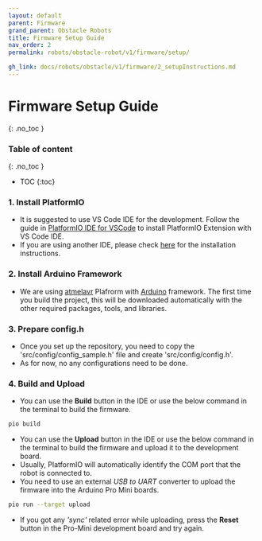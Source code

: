 ```yaml
---
layout: default
parent: Firmware
grand_parent: Obstacle Robots
title: Firmware Setup Guide
nav_order: 2
permalink: robots/obstacle-robot/v1/firmware/setup/

gh_link: docs/robots/obstacle/v1/firmware/2_setupInstructions.md
---
```


# Firmware Setup Guide
{: .no_toc }

### Table of content
{: .no_toc }
- TOC
{:toc}

### 1. Install PlatformIO

- It is suggested to use VS Code IDE for the development. Follow the guide in [PlatformIO IDE for VSCode](https://docs.platformio.org/en/latest/integration/ide/vscode.html#ide-vscode) to install PlatformIO Extension with VS Code IDE. 
- If you are using another IDE, please check [here](https://docs.platformio.org/en/latest/integration/ide/index.html#desktop-ides) for the installation instructions.

### 2. Install Arduino Framework 

- We are using [atmelavr](https://docs.platformio.org/en/latest/platforms/atmelavr.html) Plafrorm with [Arduino](https://docs.platformio.org/en/latest/frameworks/arduino.html) framework. The first time you build the project, this will be downloaded automatically with the other required packages, tools, and libraries.

### 3. Prepare config.h

- Once you set up the repository, you need to copy the 'src/config/config_sample.h' file and create 'src/config/config.h'. 
- As for now, no any configurations need to be done.

### 4. Build and Upload

- You can use the **Build** button in the IDE or use the below command in the terminal to build the firmware. 

```sh 
pio build
```

- You can use the **Upload** button in the IDE or use the below command in the terminal to build the firmware and upload it to the development board. 
- Usually, PlatformIO will automatically identify the COM port that the robot is connected to. 
- You need to use an external _USB to UART_ converter to upload the firmware into the Arduino Pro Mini boards.

```sh 
pio run --target upload 
```

- If you got any _'sync'_ related error while uploading, press the **Reset** button in the Pro-Mini development board and try again.